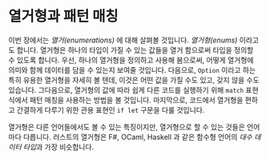 # 열거형과 패턴 매칭

이번 장에서는 *열거(enumerations)* 에 대해 살펴볼 것입니다. *열거형(enums)* 이라고도 합니다.
열거형은 하나의 타입이 가질 수 있는 값들을 열거 함으로써 타입을 정의할 수 있도록 합니다.
우선, 하나의 열거형을 정의하고 사용해 봄으로써, 어떻게 열거형에 의미와 함께 데이터를 담을 수 있는지 보여줄 것입니다.
다음으로, `Option` 이라고 하는 특히 유용한 열거형을 자세히 볼 텐데,
이것은 어떤 값을 가질 수도 있고, 갖지 않을 수도 있습니다.
그다음으로, 열거형의 값에 따라 쉽게 다른 코드를 실행하기 위해
`match` 표현식에서 패턴 매칭을 사용하는 방법을 볼 것입니다.
마지막으로, 코드에서 열거형을 편하고 간결하게 다루기 위한
관용 표현인 `if let` 구문을 다룰 것입니다.

열거형은 다른 언어들에서도 볼 수 있는 특징이지만, 열거형으로 할 수 있는 것들은 언어마다 다릅니다.
러스트의 열거형은 F#, OCaml, Haskell 과 같은 함수형 언어의
*대수 데이터 타입*과 가장 비슷합니다.
